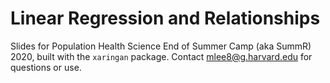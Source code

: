 # Linear Regression and Relationships

Slides for Population Health Science End of Summer Camp (aka SummR) 2020, built with the `xaringan` package. Contact mlee8@g.harvard.edu for questions or use.
